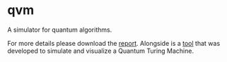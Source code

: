 # qvm
A simulator for quantum algorithms. 

For more details please download the [report](https://adelsaleh.github.io/pdfs/qvm.pdf). Alongside is a
[tool](https://bitbucket.org/aub-quantum/srqtm-simulator/src/master/) that was developed to simulate and visualize a Quantum Turing
Machine.

